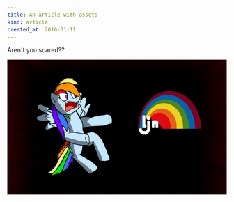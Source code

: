 ```yaml
---
title: An article with assets
kind: article
created_at: 2016-01-11
---
```


Aren't you scared??

![rainbowdash with ijn](rd-ijn.jpg)
